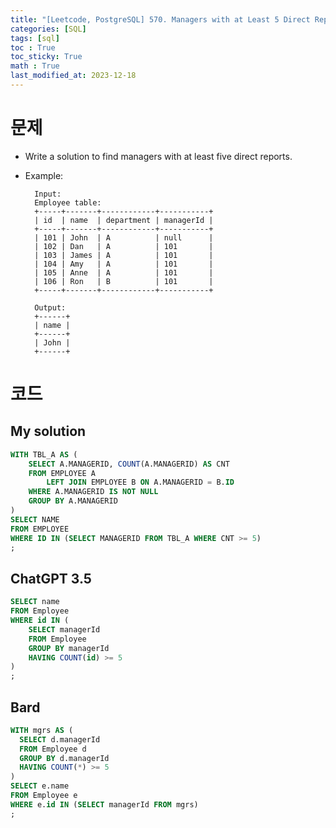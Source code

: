 ```yaml
---
title: "[Leetcode, PostgreSQL] 570. Managers with at Least 5 Direct Reports"
categories: [SQL]
tags: [sql]
toc : True
toc_sticky: True
math : True
last_modified_at: 2023-12-18
---
```


# 문제
- Write a solution to find managers with at least five direct reports.

- Example:

        Input: 
        Employee table:
        +-----+-------+------------+-----------+
        | id  | name  | department | managerId |
        +-----+-------+------------+-----------+
        | 101 | John  | A          | null      |
        | 102 | Dan   | A          | 101       |
        | 103 | James | A          | 101       |
        | 104 | Amy   | A          | 101       |
        | 105 | Anne  | A          | 101       |
        | 106 | Ron   | B          | 101       |
        +-----+-------+------------+-----------+
        
        Output: 
        +------+
        | name |
        +------+
        | John |
        +------+


# 코드
## My solution

```sql
WITH TBL_A AS (
    SELECT A.MANAGERID, COUNT(A.MANAGERID) AS CNT
    FROM EMPLOYEE A
        LEFT JOIN EMPLOYEE B ON A.MANAGERID = B.ID
    WHERE A.MANAGERID IS NOT NULL
    GROUP BY A.MANAGERID
)
SELECT NAME
FROM EMPLOYEE
WHERE ID IN (SELECT MANAGERID FROM TBL_A WHERE CNT >= 5)
;
```

## ChatGPT 3.5

```sql
SELECT name
FROM Employee
WHERE id IN (
    SELECT managerId
    FROM Employee
    GROUP BY managerId
    HAVING COUNT(id) >= 5
)
;
```

## Bard

```sql
WITH mgrs AS (
  SELECT d.managerId
  FROM Employee d
  GROUP BY d.managerId
  HAVING COUNT(*) >= 5
)
SELECT e.name
FROM Employee e
WHERE e.id IN (SELECT managerId FROM mgrs)
;
```
